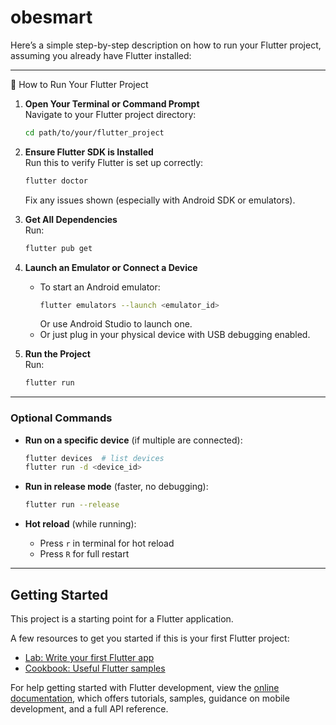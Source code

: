 # obesmart

Here’s a simple step-by-step description on how to run your Flutter project, assuming you already have Flutter installed:

---

 🚀 How to Run Your Flutter Project

1. **Open Your Terminal or Command Prompt**  
   Navigate to your Flutter project directory:
   ```bash
   cd path/to/your/flutter_project
   ```

2. **Ensure Flutter SDK is Installed**  
   Run this to verify Flutter is set up correctly:
   ```bash
   flutter doctor
   ```
   Fix any issues shown (especially with Android SDK or emulators).

3. **Get All Dependencies**  
   Run:
   ```bash
   flutter pub get
   ```

4. **Launch an Emulator or Connect a Device**  
   - To start an Android emulator:
     ```bash
     flutter emulators --launch <emulator_id>
     ```
     Or use Android Studio to launch one.
   - Or just plug in your physical device with USB debugging enabled.

5. **Run the Project**  
   Run:
   ```bash
   flutter run
   ```

---

### Optional Commands

- **Run on a specific device** (if multiple are connected):
  ```bash
  flutter devices  # list devices
  flutter run -d <device_id>
  ```

- **Run in release mode** (faster, no debugging):
  ```bash
  flutter run --release
  ```

- **Hot reload** (while running):
  - Press `r` in terminal for hot reload
  - Press `R` for full restart

---



## Getting Started

This project is a starting point for a Flutter application.

A few resources to get you started if this is your first Flutter project:

- [Lab: Write your first Flutter app](https://docs.flutter.dev/get-started/codelab)
- [Cookbook: Useful Flutter samples](https://docs.flutter.dev/cookbook)

For help getting started with Flutter development, view the
[online documentation](https://docs.flutter.dev/), which offers tutorials,
samples, guidance on mobile development, and a full API reference.
